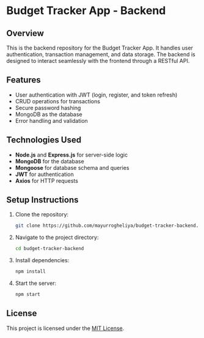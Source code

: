 # Budget Tracker App - Backend

## Overview
This is the backend repository for the Budget Tracker App. It handles user authentication, transaction management, and data storage. The backend is designed to interact seamlessly with the frontend through a RESTful API.

## Features
- User authentication with JWT (login, register, and token refresh)
- CRUD operations for transactions
- Secure password hashing
- MongoDB as the database
- Error handling and validation

## Technologies Used
- **Node.js** and **Express.js** for server-side logic
- **MongoDB** for the database
- **Mongoose** for database schema and queries
- **JWT** for authentication
- **Axios** for HTTP requests

## Setup Instructions
1. Clone the repository:
   ```bash
   git clone https://github.com/mayurrogheliya/budget-tracker-backend.git
   ```
2. Navigate to the project directory:
   ```bash
   cd budget-tracker-backend
   ```
3. Install dependencies:
   ```bash
   npm install
   ```
4. Start the server:
   ```bash
   npm start
   ```

## License

This project is licensed under the [MIT License](./LICENSE).

